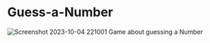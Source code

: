 # Guess-a-Number
![Screenshot 2023-10-04 221001](https://github.com/EMLDeveloper/Guess-a-Number/assets/98730886/b33c8db8-f55d-41f7-892e-e0b4302bd82f)
Game about guessing a Number
